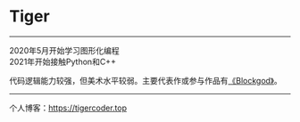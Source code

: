 # Tiger

***
2020年5月开始学习图形化编程  
2021年开始接触Python和C++  

代码逻辑能力较强，但美术水平较弱。主要代表作或参与作品有[《Blockgod》](https://www.40code.com/#page=work&id=3973)。
***
个人博客：<https://tigercoder.top>
